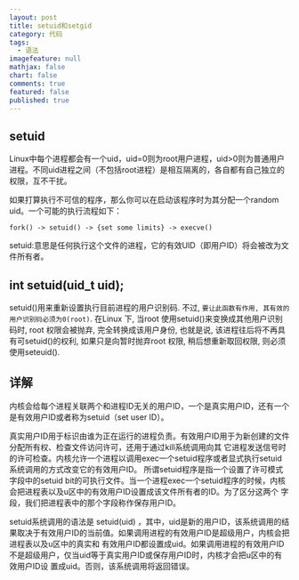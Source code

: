 ```yaml
---
layout: post
title: setuid和setgid
category: 代码
tags: 
  - 语法
imagefeature: null
mathjax: false
chart: false
comments: true
featured: false
published: true
---
```


## setuid
Linux中每个进程都会有一个uid，uid=0则为root用户进程，uid>0则为普通用户进程。不同uid进程之间（不包括root进程）是相互隔离的，各自都有自己独立的权限，互不干扰。

如果打算执行不可信的程序，那么你可以在启动该程序时为其分配一个random uid。一个可能的执行流程如下：

	fork() -> setuid() -> {set some limits} -> execve()
	
setuid:意思是任何执行这个文件的进程，它的有效UID（即用户ID）将会被改为文件所有者。

## int setuid(uid_t uid);
setuid()用来重新设置执行目前进程的用户识别码. 不过, `要让此函数有作用, 其有效的用户识别码必须为0(root)`. 在Linux 下, 当root 使用setuid()来变换成其他用户识别码时, root 权限会被抛弃, 完全转换成该用户身份, 也就是说, 该进程往后将不再具有可setuid()的权利, 如果只是向暂时抛弃root 权限, 稍后想重新取回权限, 则必须使用seteuid().

## 详解
内核会给每个进程关联两个和进程ID无关的用户ID，一个是真实用户ID，还有一个是有效用户ID或者称为setuid（set user ID）。

真实用户ID用于标识由谁为正在运行的进程负责。有效用户ID用于为新创建的文件分配所有权、检查文件访问许可，还用于通过kill系统调用向其 它进程发送信号时的许可检查。内核允许一个进程以调用exec一个setuid程序或者显式执行setuid系统调用的方式改变它的有效用户ID。 所谓setuid程序是指一个设置了许可模式字段中的setuid bit的可执行文件。当一个进程exec一个setuid程序的时候，内核会把进程表以及u区中的有效用户ID设置成该文件所有者的ID。为了区分这两个 字段，我们把进程表中的那个字段称作保存用户ID。

setuid系统调用的语法是 setuid(uid) ，其中，uid是新的用户ID，该系统调用的结果取决于有效用户ID的当前值。如果调用进程的有效用户ID是超级用户，内核会把进程表以及u区中的真实和 有效用户ID都设置成uid。如果调用进程的有效用户ID不是超级用户，仅当uid等于真实用户ID或保存用户ID时，内核才会把u区中的有效用户ID设 置成uid。否则，该系统调用将返回错误。